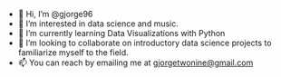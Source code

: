 - 👋 Hi, I’m @gjorge96
- 👀 I’m interested in data science and music.
- 🌱 I’m currently learning Data Visualizations with Python
- 💞️ I’m looking to collaborate on introductory data science projects to familiarize myself to the field.
- 📫 You can reach by emailing me at gjorgetwonine@gmail.com

<!---
gjorge96/gjorge96 is a ✨ special ✨ repository because its `README.md` (this file) appears on your GitHub profile.
You can click the Preview link to take a look at your changes.
--->

